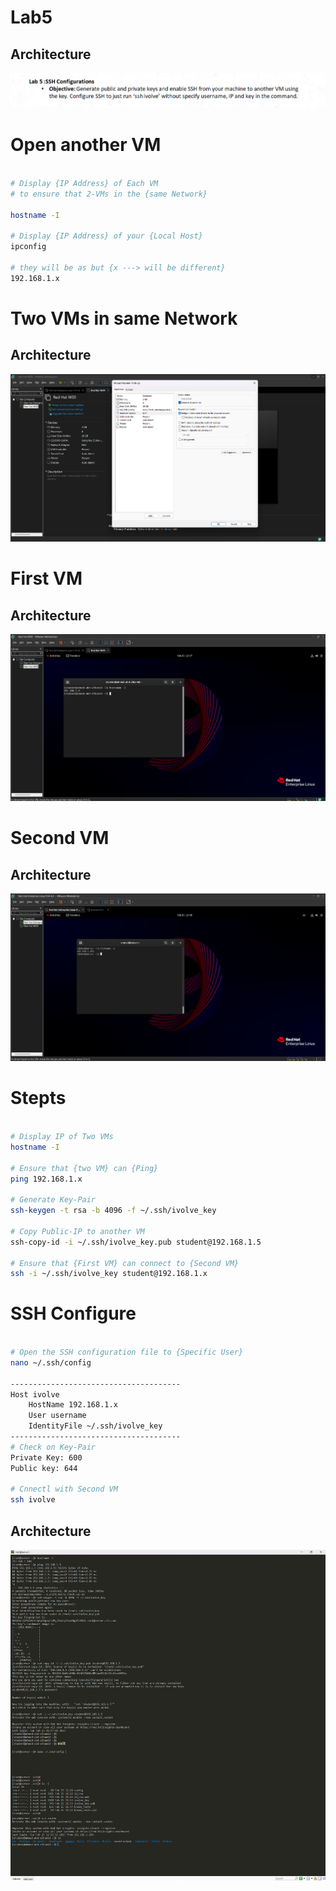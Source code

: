 # Lab5
## Architecture
![Architecture](./assets/Lab5.png)

# Open another VM
```bash

# Display {IP Address} of Each VM
# to ensure that 2-VMs in the {same Network}

hostname -I

# Display {IP Address} of your {Local Host}
ipconfig

# they will be as but {x ---> will be different}
192.168.1.x
```
# Two VMs in same Network
## Architecture
![Architecture](./assets/two-VM-in-same-Network.png)

# First VM
## Architecture
![Architecture](./assets/First-VM.png)


# Second VM
## Architecture
![Architecture](./assets/Second-VM.png)


# Stepts 
```bash

# Display IP of Two VMs
hostname -I

# Ensure that {two VM} can {Ping}
ping 192.168.1.x

# Generate Key-Pair
ssh-keygen -t rsa -b 4096 -f ~/.ssh/ivolve_key

# Copy Public-IP to another VM
ssh-copy-id -i ~/.ssh/ivolve_key.pub student@192.168.1.5

# Ensure that {First VM} can connect to {Second VM}
ssh -i ~/.ssh/ivolve_key student@192.168.1.x
```

# SSH Configure
```bash

# Open the SSH configuration file to {Specific User}
nano ~/.ssh/config

--------------------------------------
Host ivolve
    HostName 192.168.1.x
    User username
    IdentityFile ~/.ssh/ivolve_key
--------------------------------------
# Check on Key-Pair
Private Key: 600
Public key: 644

# Cnnectl with Second VM
ssh ivolve
```

## Architecture
![Architecture](./assets/Executing.png)
